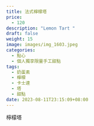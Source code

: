 ```yaml
---
title: 法式檸檬塔
price:
  - 120
description: "Lemon Tart "
draft: false
weight: 15
image: images/img_1603.jpeg
categories:
  - 點心
  - 個人獨享限量手工甜點
tags:
  - 奶蛋素
  - 檸檬
  - 卡士達
  - 塔
  - 甜點
date: 2023-08-11T23:15:09+08:00
---
```

檸檬塔
